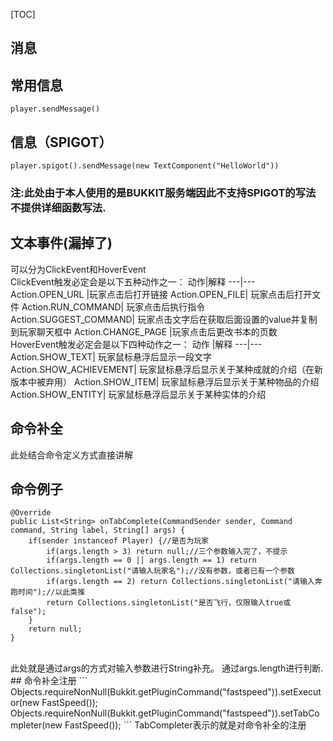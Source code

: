 [TOC]
## 消息

## 常用信息
```player.sendMessage()```

## 信息（SPIGOT）
```player.spigot().sendMessage(new TextComponent("HelloWorld"))```
### 注:此处由于本人使用的是BUKKIT服务端因此不支持SPIGOT的写法不提供详细函数写法.

## 文本事件(漏掉了)
可以分为ClickEvent和HoverEvent<br>
ClickEvent触发必定会是以下五种动作之一：
动作|解释
---|---
Action.OPEN_URL	|玩家点击后打开链接
Action.OPEN_FILE|	玩家点击后打开文件
Action.RUN_COMMAND|	玩家点击后执行指令
Action.SUGGEST_COMMAND|	玩家点击文字后在获取后面设置的value并复制到玩家聊天框中
Action.CHANGE_PAGE	|玩家点击后更改书本的页数
HoverEvent触发必定会是以下四种动作之一：
动作	|解释
---|---
Action.SHOW_TEXT|	玩家鼠标悬浮后显示一段文字
Action.SHOW_ACHIEVEMENT|	玩家鼠标悬浮后显示关于某种成就的介绍（在新版本中被弃用）
Action.SHOW_ITEM|	玩家鼠标悬浮后显示关于某种物品的介绍
Action.SHOW_ENTITY|	玩家鼠标悬浮后显示关于某种实体的介绍

## 命令补全
此处结合命令定义方式直接讲解

## 命令例子
```
@Override
public List<String> onTabComplete(CommandSender sender, Command command, String label, String[] args) {
	if(sender instanceof Player) {//是否为玩家
		if(args.length > 3) return null;//三个参数输入完了，不提示
		if(args.length == 0 || args.length == 1) return Collections.singletonList("请输入玩家名");//没有参数，或者已有一个参数
		if(args.length == 2) return Collections.singletonList("请输入奔跑时间");//以此类推
		return Collections.singletonList("是否飞行，仅限输入true或false");
	}
	return null;
}
```
<br>
此处就是通过args的方式对输入参数进行String补充。
通过args.length进行判断.
## 命令补全注册
```
Objects.requireNonNull(Bukkit.getPluginCommand("fastspeed")).setExecutor(new FastSpeed());
Objects.requireNonNull(Bukkit.getPluginCommand("fastspeed")).setTabCompleter(new FastSpeed());
```
TabCompleter表示的就是对命令补全的注册
